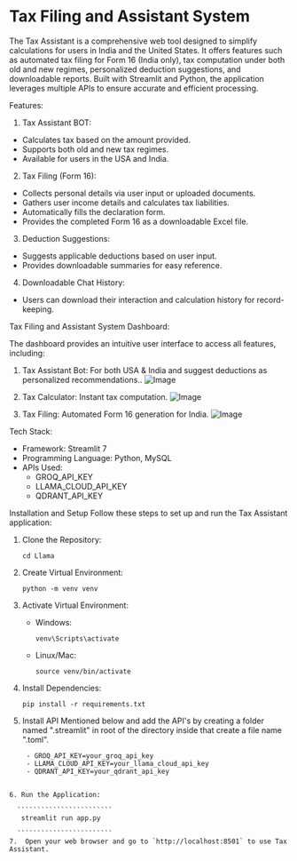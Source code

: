 # Tax Filing and Assistant System #

The Tax Assistant is a comprehensive web tool designed to simplify calculations for users in India and the United States. It offers features such as automated tax filing for Form 16 (India only), tax computation under both old and new regimes, personalized deduction suggestions, and downloadable reports. Built with Streamlit and Python, the application leverages multiple APIs to ensure accurate and efficient processing.

Features:

1. Tax Assistant BOT:

* Calculates tax based on the amount provided.
* Supports both old and new tax regimes.
* Available for users in the USA and India.

2. Tax Filing (Form 16):

* Collects personal details via user input or uploaded documents.
* Gathers user income details and calculates tax liabilities.
* Automatically fills the declaration form.
* Provides the completed Form 16 as a downloadable Excel file.

3. Deduction Suggestions:

* Suggests applicable deductions based on user input.
* Provides downloadable summaries for easy reference.

4. Downloadable Chat History:

* Users can download their interaction and calculation history for record-keeping.


Tax Filing and Assistant System Dashboard:

The dashboard provides an intuitive user interface to access all features, including:

1. Tax Assistant Bot: For both USA & India and suggest deductions as personalized recommendations..
![Image](https://github.com/user-attachments/assets/2de7cca4-59da-404b-8288-f6516c8759ce)

2. Tax Calculator: Instant tax computation.
![Image](https://github.com/user-attachments/assets/c55ea186-5e5f-4fab-a27d-04447cf11fe2)

3. Tax Filing: Automated Form 16 generation for India.
![Image](https://github.com/user-attachments/assets/bcf7066d-5d0c-476e-a8f3-fbdd7cd5dd6c)


Tech Stack:

* Framework: Streamlit 7
* Programming Language: Python, MySQL
* APIs Used:
    - GROQ_API_KEY
    - LLAMA_CLOUD_API_KEY
    - QDRANT_API_KEY

Installation and Setup
Follow these steps to set up and run the Tax Assistant application:

1. Clone the Repository:
    ``````````
    cd Llama

    ``````````
2. Create Virtual Environment:
    ````````````````````
    python -m venv venv

    ````````````````````
3. Activate Virtual Environment:
    - Windows:
       ``````````````````````
       venv\Scripts\activate

       ``````````````````````
    - Linux/Mac:
       `````````````````````````
       source venv/bin/activate
    
       `````````````````````````
4. Install Dependencies:
    `````````````````````````````````
    pip install -r requirements.txt

    `````````````````````````````````
5. Install API Mentioned below and add the API's by creating a folder named ".streamlit" in root of the directory inside that create a file name
 ".toml".

   ```````````````````````````````````````````````````
    - GROQ_API_KEY=your_groq_api_key
    - LLAMA_CLOUD_API_KEY=your_llama_cloud_api_key
    - QDRANT_API_KEY=your_qdrant_api_key

 ```````````````````````````````````````````````````````

6. Run the Application:

   ````````````````````````
    streamlit run app.py

   ````````````````````````
7.  Open your web browser and go to `http://localhost:8501` to use Tax Assistant.

